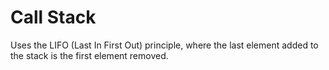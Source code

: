 # Call Stack

Uses the LIFO (Last In First Out) principle, where the last element added to the stack is the first element removed. 